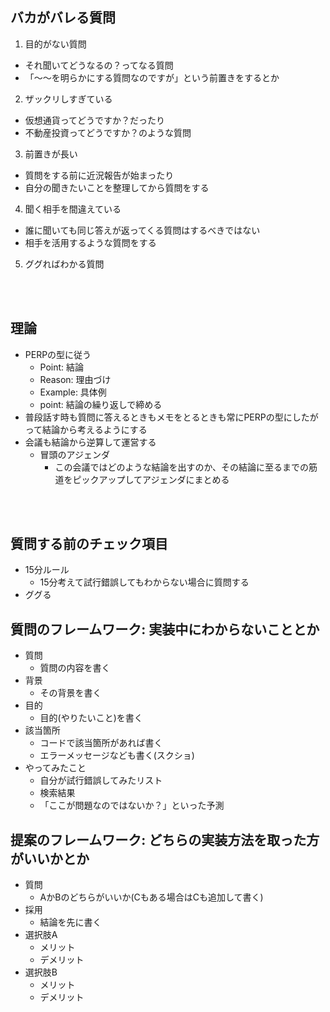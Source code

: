 ## バカがバレる質問
1. 目的がない質問
  - それ聞いてどうなるの？ってなる質問
  - 「〜〜を明らかにする質問なのですが」という前置きをするとか
2. ザックリしすぎている
  - 仮想通貨ってどうですか？だったり
  - 不動産投資ってどうですか？のような質問
3. 前置きが長い
  - 質問をする前に近況報告が始まったり
  - 自分の聞きたいことを整理してから質問をする
4. 聞く相手を間違えている
  - 誰に聞いても同じ答えが返ってくる質問はするべきではない
  - 相手を活用するような質問をする
5. ググればわかる質問

<br></br>

## 理論
- PERPの型に従う
  - Point: 結論
  - Reason: 理由づけ
  - Example: 具体例
  - point: 結論の繰り返しで締める
- 普段話す時も質問に答えるときもメモをとるときも常にPERPの型にしたがって結論から考えるようにする
- 会議も結論から逆算して運営する
  - 冒頭のアジェンダ
    - この会議ではどのような結論を出すのか、その結論に至るまでの筋道をピックアップしてアジェンダにまとめる


<br></br>

## 質問する前のチェック項目
- 15分ルール
  - 15分考えて試行錯誤してもわからない場合に質問する
- ググる

## 質問のフレームワーク: 実装中にわからないこととか
- 質問
  - 質問の内容を書く
- 背景
  - その背景を書く
- 目的
  - 目的(やりたいこと)を書く
- 該当箇所
  - コードで該当箇所があれば書く
  - エラーメッセージなども書く(スクショ)
- やってみたこと
  - 自分が試行錯誤してみたリスト
  - 検索結果
  - 「ここが問題なのではないか？」といった予測

## 提案のフレームワーク: どちらの実装方法を取った方がいいかとか
- 質問
  - AかBのどちらがいいか(Cもある場合はCも追加して書く)
- 採用
  - 結論を先に書く
- 選択肢A
  - メリット
  - デメリット
- 選択肢B
  - メリット
  - デメリット
